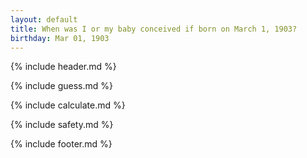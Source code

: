 ```yaml
---
layout: default
title: When was I or my baby conceived if born on March 1, 1903?
birthday: Mar 01, 1903
---
```


{% include header.md %}

{% include guess.md %}

{% include calculate.md %}

{% include safety.md %}

{% include footer.md %}




